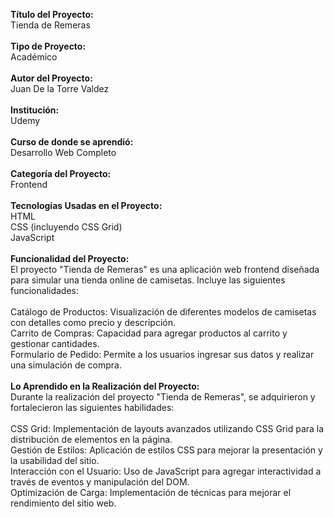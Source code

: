 <strong>Título del Proyecto:</strong> <br/>
Tienda de Remeras<br/>
<br/>
<strong>Tipo de Proyecto:</strong><br/>
Académico<br/>
<br/>
<strong>Autor del Proyecto:</strong><br/>
Juan De la Torre Valdez<br/>
<br/>
<strong>Institución:</strong><br/>
Udemy<br/>
<br/>
<strong>Curso de donde se aprendió:</strong><br/>
Desarrollo Web Completo<br/>
<br/>
<strong>Categoría del Proyecto:</strong><br/>
Frontend<br/>
<br/>
<strong>Tecnologías Usadas en el Proyecto:</strong><br/>
HTML <br/>
CSS (incluyendo CSS Grid) <br/>
JavaScript <br/>
<br/>
<strong>Funcionalidad del Proyecto:</strong><br/>
El proyecto "Tienda de Remeras" es una aplicación web frontend diseñada para simular una tienda online de camisetas. Incluye las siguientes funcionalidades:<br/>
<br/>
Catálogo de Productos: Visualización de diferentes modelos de camisetas con detalles como precio y descripción.<br/>
Carrito de Compras: Capacidad para agregar productos al carrito y gestionar cantidades.<br/>
Formulario de Pedido: Permite a los usuarios ingresar sus datos y realizar una simulación de compra.<br/>
<br/>
<strong>Lo Aprendido en la Realización del Proyecto:</strong><br/>
Durante la realización del proyecto "Tienda de Remeras", se adquirieron y fortalecieron las siguientes habilidades:<br/>
<br/>
CSS Grid: Implementación de layouts avanzados utilizando CSS Grid para la distribución de elementos en la página.<br/>
Gestión de Estilos: Aplicación de estilos CSS para mejorar la presentación y la usabilidad del sitio.<br/>
Interacción con el Usuario: Uso de JavaScript para agregar interactividad a través de eventos y manipulación del DOM.<br/>
Optimización de Carga: Implementación de técnicas para mejorar el rendimiento del sitio web.<br/>
